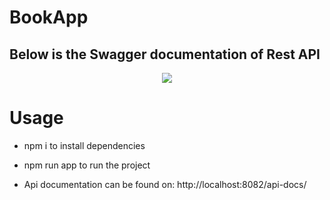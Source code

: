 # BookApp

## Below is the Swagger documentation of Rest API


<p align="center">
  <kbd>
<img src="https://user-images.githubusercontent.com/49164890/123333574-35acb180-d542-11eb-951c-8db560c388e2.gif"></img>
  </kbd>
</p>

# Usage
* npm i to install dependencies
* npm run app to run the project

* Api documentation can be found on: http://localhost:8082/api-docs/
